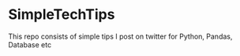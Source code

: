 # SimpleTechTips
This repo consists of simple tips I post on twitter for Python, Pandas, Database etc
